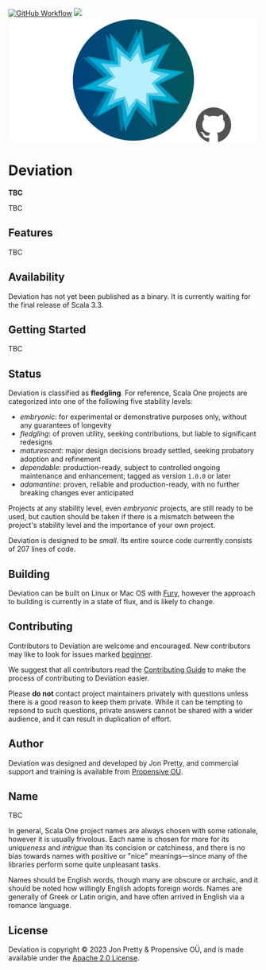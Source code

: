 [<img alt="GitHub Workflow" src="https://img.shields.io/github/actions/workflow/status/propensive/deviation/main.yml?style=for-the-badge" height="24">](https://github.com/propensive/deviation/actions)
[<img src="https://img.shields.io/discord/633198088311537684?color=8899f7&label=DISCORD&style=for-the-badge" height="24">](https://discord.gg/7b6mpF6Qcf)
<img src="/doc/images/github.png" valign="middle">

# Deviation

__TBC__

TBC

## Features

TBC


## Availability

Deviation has not yet been published as a binary. It is currently waiting for the
final release of Scala 3.3.

## Getting Started

TBC



## Status

Deviation is classified as __fledgling__. For reference, Scala One projects are
categorized into one of the following five stability levels:

- _embryonic_: for experimental or demonstrative purposes only, without any guarantees of longevity
- _fledgling_: of proven utility, seeking contributions, but liable to significant redesigns
- _maturescent_: major design decisions broady settled, seeking probatory adoption and refinement
- _dependable_: production-ready, subject to controlled ongoing maintenance and enhancement; tagged as version `1.0.0` or later
- _adamantine_: proven, reliable and production-ready, with no further breaking changes ever anticipated

Projects at any stability level, even _embryonic_ projects, are still ready to
be used, but caution should be taken if there is a mismatch between the
project's stability level and the importance of your own project.

Deviation is designed to be _small_. Its entire source code currently consists
of 207 lines of code.

## Building

Deviation can be built on Linux or Mac OS with [Fury](/propensive/fury), however
the approach to building is currently in a state of flux, and is likely to
change.

## Contributing

Contributors to Deviation are welcome and encouraged. New contributors may like to look for issues marked
<a href="https://github.com/propensive/deviation/labels/beginner">beginner</a>.

We suggest that all contributors read the [Contributing Guide](/contributing.md) to make the process of
contributing to Deviation easier.

Please __do not__ contact project maintainers privately with questions unless
there is a good reason to keep them private. While it can be tempting to
repsond to such questions, private answers cannot be shared with a wider
audience, and it can result in duplication of effort.

## Author

Deviation was designed and developed by Jon Pretty, and commercial support and training is available from
[Propensive O&Uuml;](https://propensive.com/).



## Name

TBC

In general, Scala One project names are always chosen with some rationale, however it is usually
frivolous. Each name is chosen for more for its _uniqueness_ and _intrigue_ than its concision or
catchiness, and there is no bias towards names with positive or "nice" meanings—since many of the
libraries perform some quite unpleasant tasks.

Names should be English words, though many are obscure or archaic, and it should be noted how
willingly English adopts foreign words. Names are generally of Greek or Latin origin, and have
often arrived in English via a romance language.

## License

Deviation is copyright &copy; 2023 Jon Pretty & Propensive O&Uuml;, and is made available under the
[Apache 2.0 License](/license.md).
